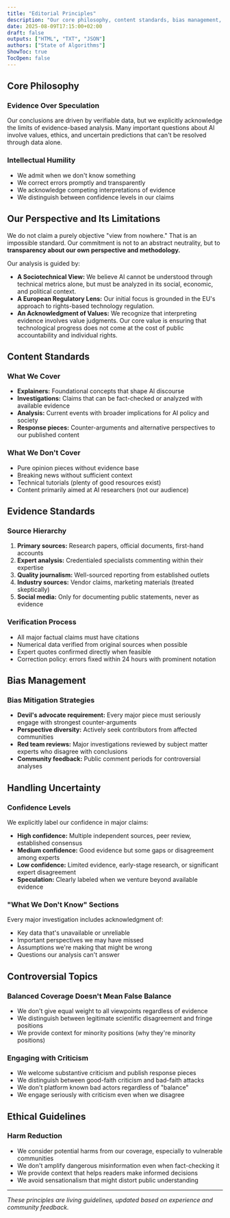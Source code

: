 ```yaml
---
title: "Editorial Principles"
description: "Our core philosophy, content standards, bias management, and ethical guidelines for creating trusted, evidence-based analysis of AI."
date: 2025-08-09T17:15:00+02:00
draft: false
outputs: ["HTML", "TXT", "JSON"]
authors: ["State of Algorithms"]
ShowToc: true
TocOpen: false
---
```


## Core Philosophy

### Evidence Over Speculation
Our conclusions are driven by verifiable data, but we explicitly acknowledge the limits of evidence-based analysis. Many important questions about AI involve values, ethics, and uncertain predictions that can't be resolved through data alone.

### Intellectual Humility
- We admit when we don't know something
- We correct errors promptly and transparently
- We acknowledge competing interpretations of evidence
- We distinguish between confidence levels in our claims

## Our Perspective and Its Limitations

We do not claim a purely objective "view from nowhere." That is an impossible standard. Our commitment is not to an abstract neutrality, but to **transparency about our own perspective and methodology.**

Our analysis is guided by:
- **A Sociotechnical View:** We believe AI cannot be understood through technical metrics alone, but must be analyzed in its social, economic, and political context.
- **A European Regulatory Lens:** Our initial focus is grounded in the EU's approach to rights-based technology regulation.
- **An Acknowledgment of Values:** We recognize that interpreting evidence involves value judgments. Our core value is ensuring that technological progress does not come at the cost of public accountability and individual rights.

## Content Standards

### What We Cover
- **Explainers:** Foundational concepts that shape AI discourse
- **Investigations:** Claims that can be fact-checked or analyzed with available evidence
- **Analysis:** Current events with broader implications for AI policy and society
- **Response pieces:** Counter-arguments and alternative perspectives to our published content

### What We Don't Cover
- Pure opinion pieces without evidence base
- Breaking news without sufficient context
- Technical tutorials (plenty of good resources exist)
- Content primarily aimed at AI researchers (not our audience)

## Evidence Standards

### Source Hierarchy
1. **Primary sources:** Research papers, official documents, first-hand accounts
2. **Expert analysis:** Credentialed specialists commenting within their expertise
3. **Quality journalism:** Well-sourced reporting from established outlets
4. **Industry sources:** Vendor claims, marketing materials (treated skeptically)
5. **Social media:** Only for documenting public statements, never as evidence

### Verification Process
- All major factual claims must have citations
- Numerical data verified from original sources when possible
- Expert quotes confirmed directly when feasible
- Correction policy: errors fixed within 24 hours with prominent notation

## Bias Management

### Bias Mitigation Strategies
- **Devil's advocate requirement:** Every major piece must seriously engage with strongest counter-arguments
- **Perspective diversity:** Actively seek contributors from affected communities
- **Red team reviews:** Major investigations reviewed by subject matter experts who disagree with conclusions
- **Community feedback:** Public comment periods for controversial analyses

## Handling Uncertainty

### Confidence Levels
We explicitly label our confidence in major claims:
- **High confidence:** Multiple independent sources, peer review, established consensus
- **Medium confidence:** Good evidence but some gaps or disagreement among experts
- **Low confidence:** Limited evidence, early-stage research, or significant expert disagreement
- **Speculation:** Clearly labeled when we venture beyond available evidence

### "What We Don't Know" Sections
Every major investigation includes acknowledgment of:
- Key data that's unavailable or unreliable
- Important perspectives we may have missed
- Assumptions we're making that might be wrong
- Questions our analysis can't answer

## Controversial Topics

### Balanced Coverage Doesn't Mean False Balance
- We don't give equal weight to all viewpoints regardless of evidence
- We distinguish between legitimate scientific disagreement and fringe positions
- We provide context for minority positions (why they're minority positions)

### Engaging with Criticism
- We welcome substantive criticism and publish response pieces
- We distinguish between good-faith criticism and bad-faith attacks
- We don't platform known bad actors regardless of "balance"
- We engage seriously with criticism even when we disagree

## Ethical Guidelines

### Harm Reduction
- We consider potential harms from our coverage, especially to vulnerable communities
- We don't amplify dangerous misinformation even when fact-checking it
- We provide context that helps readers make informed decisions
- We avoid sensationalism that might distort public understanding

---
*These principles are living guidelines, updated based on experience and community feedback.*